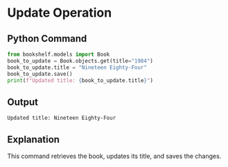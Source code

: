 # Update Operation

## Python Command
```python
from bookshelf.models import Book
book_to_update = Book.objects.get(title="1984")
book_to_update.title = "Nineteen Eighty-Four"
book_to_update.save()
print(f"Updated title: {book_to_update.title}")
```

## Output
```
Updated title: Nineteen Eighty-Four
```

## Explanation
This command retrieves the book, updates its title, and saves the changes.
